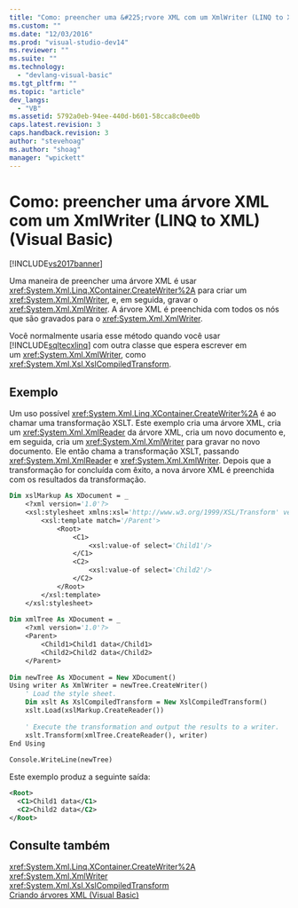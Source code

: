 ```yaml
---
title: "Como: preencher uma &#225;rvore XML com um XmlWriter (LINQ to XML) (Visual Basic) | Microsoft Docs"
ms.custom: ""
ms.date: "12/03/2016"
ms.prod: "visual-studio-dev14"
ms.reviewer: ""
ms.suite: ""
ms.technology: 
  - "devlang-visual-basic"
ms.tgt_pltfrm: ""
ms.topic: "article"
dev_langs: 
  - "VB"
ms.assetid: 5792a0eb-94ee-440d-b601-58cca8c0ee0b
caps.latest.revision: 3
caps.handback.revision: 3
author: "stevehoag"
ms.author: "shoag"
manager: "wpickett"
---
```

# Como: preencher uma &#225;rvore XML com um XmlWriter (LINQ to XML) (Visual Basic)
[!INCLUDE[vs2017banner](../../../../csharp/includes/vs2017banner.md)]

Uma maneira de preencher uma árvore XML é usar <xref:System.Xml.Linq.XContainer.CreateWriter%2A> para criar um <xref:System.Xml.XmlWriter>, e, em seguida, gravar o <xref:System.Xml.XmlWriter>. A árvore XML é preenchida com todos os nós que são gravados para o <xref:System.Xml.XmlWriter>.  
  
 Você normalmente usaria esse método quando você usar [!INCLUDE[sqltecxlinq](../../../../csharp/programming-guide/concepts/linq/includes/sqltecxlinq_md.md)] com outra classe que espera escrever em um <xref:System.Xml.XmlWriter>, como <xref:System.Xml.Xsl.XslCompiledTransform>.  
  
## Exemplo  
 Um uso possível <xref:System.Xml.Linq.XContainer.CreateWriter%2A> é ao chamar uma transformação XSLT. Este exemplo cria uma árvore XML, cria um <xref:System.Xml.XmlReader> da árvore XML, cria um novo documento e, em seguida, cria um <xref:System.Xml.XmlWriter> para gravar no novo documento. Ele então chama a transformação XSLT, passando <xref:System.Xml.XmlReader> e <xref:System.Xml.XmlWriter>. Depois que a transformação for concluída com êxito, a nova árvore XML é preenchida com os resultados da transformação.  
  
```vb  
Dim xslMarkup As XDocument = _  
    <?xml version='1.0'?>   
    <xsl:stylesheet xmlns:xsl='http://www.w3.org/1999/XSL/Transform' version='1.0'>  
        <xsl:template match='/Parent'>  
            <Root>  
                <C1>  
                    <xsl:value-of select='Child1'/>  
                </C1>  
                <C2>  
                    <xsl:value-of select='Child2'/>  
                </C2>  
            </Root>  
        </xsl:template>  
    </xsl:stylesheet>  
  
Dim xmlTree As XDocument = _  
    <?xml version='1.0'?>  
    <Parent>  
        <Child1>Child1 data</Child1>  
        <Child2>Child2 data</Child2>  
    </Parent>  
  
Dim newTree As XDocument = New XDocument()  
Using writer As XmlWriter = newTree.CreateWriter()  
    ' Load the style sheet.  
    Dim xslt As XslCompiledTransform = New XslCompiledTransform()  
    xslt.Load(xslMarkup.CreateReader())  
  
    ' Execute the transformation and output the results to a writer.  
    xslt.Transform(xmlTree.CreateReader(), writer)  
End Using  
  
Console.WriteLine(newTree)  
```  
  
 Este exemplo produz a seguinte saída:  
  
```xml  
<Root>  
  <C1>Child1 data</C1>  
  <C2>Child2 data</C2>  
</Root>  
```  
  
## Consulte também  
 <xref:System.Xml.Linq.XContainer.CreateWriter%2A>   
 <xref:System.Xml.XmlWriter>   
 <xref:System.Xml.Xsl.XslCompiledTransform>   
 [Criando árvores XML \(Visual Basic\)](../../../../visual-basic/programming-guide/concepts/linq/creating-xml-trees.md)